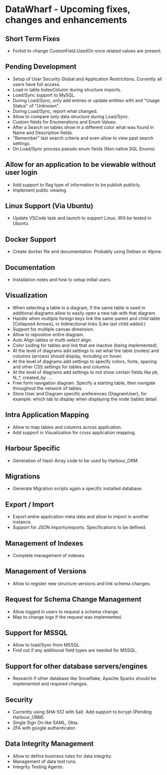 # DataWharf - Upcoming fixes, changes and enhancements

## Short Term Fixes
- Forbid to change CustomField.UsedOn once related values are present.

## Pending Development
- Setup of User Security Global and Application Restrictions. Currently all users have full access.
- Load in table IndexColumn during structure imports.
- Load/Sync support to MySQL.
- During Load/Sync, only add entries or update entities with and "Usage Status" of "Unknown".
- During Load/Sync, report what changed.
- Allow to compare only data structure during Load/Sync.
- Custom fields for Enumerations and Enum Values.
- After a Search on tables show in a different color what was found in Name and Description fields.
- "Remember" last search criteria and even allow to view past search settings.
- On Load/Sync process pseudo enum fields (Non native SQL Enums)

## Allow for an application to be viewable without user login
- Add support to flag type of information to be publish publicly.
- Implement public viewing.

## Linux Support (Via Ubuntu)
- Update VSCode task and launch to support Linux. Will be tested in Ubuntu.

## Docker Support
- Create docker file and documentation. Probably using Debian or Alpine.

## Documentation
- Installation notes and how to setup initial users.

## Visualization
- When selecting a table in a diagram, if the same table is used in additional diagrams allow to easily open a new tab with that diagram.
- Handle when multiple foreign keys link the same parent and child table (Collapsed Arrows), or bidirectional links (Like last child added.)
- Support for multiple canvas dimension.
- Allow to reposition entire diagram.
- Auto Align tables or multi-select align.
- Color coding for tables and link that are inactive (being implemented).
- At the level of diagrams add settings to set what the table (nodes) and columns (arrows) should display, including on hover.
- At the level of diagrams add settings to specify colors, fonts, spacing and other CSS settings for tables and columns.
- At the level of diagrams add settings to not show certain fields like pk, fk_*, created_by ....
- Free form navigation diagram. Specify a starting table, then navigate throughout the network of tables.
- Store User and Diagram specific preferences (DiagramUser), for example: which tab to display when displaying the node (table) detail.

## Intra Application Mapping
- Allow to map tables and columns across application.
- Add support in Visualization for cross application mapping.

## Harbour Specific
- Generation of Hash Array code to be used by Harbour_ORM.

## Migrations
- Generate Migration scripts again a specific installed database.

## Export / Import
- Export entire application meta data and allow to import in another instance.
- Support for JSON imports/exports. Specifications to be defined.

## Management of Indexes
- Complete management of indexes.

## Management of Versions
- Allow to register new structure versions and link schema changes.

## Request for Schema Change Management
- Allow logged in users to request a schema change. 
- Map to change logs if the request was implemented.

## Support for MSSQL
- Allow to load/Sync from MSSQL.
- Find out if any additional field types are needed for MSSQL.

## Support for other database servers/engines
- Research if other database like Snowflake, Apache Sparks should be implemented and required changes.

## Security
- Currently using SHA-512 with Salt. Add support to bcrypt (Pending Harbour_ORM).
- Single Sign On like SAML, Okta.
- 2FA with google authenticator.

## Data Integrity Management
- Allow to define business rules for data integrity.
- Management of data test runs.
- Integrity Testing Agents.
